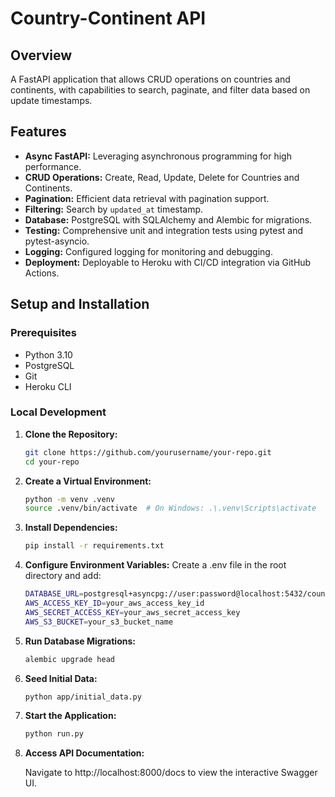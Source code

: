 # Country-Continent API

## Overview

A FastAPI application that allows CRUD operations on countries and continents, with capabilities to search, paginate, and filter data based on update timestamps.

## Features

- **Async FastAPI:** Leveraging asynchronous programming for high performance.
- **CRUD Operations:** Create, Read, Update, Delete for Countries and Continents.
- **Pagination:** Efficient data retrieval with pagination support.
- **Filtering:** Search by `updated_at` timestamp.
- **Database:** PostgreSQL with SQLAlchemy and Alembic for migrations.
- **Testing:** Comprehensive unit and integration tests using pytest and pytest-asyncio.
- **Logging:** Configured logging for monitoring and debugging.
- **Deployment:** Deployable to Heroku with CI/CD integration via GitHub Actions.

## Setup and Installation

### Prerequisites

- Python 3.10
- PostgreSQL
- Git
- Heroku CLI

### Local Development

1. **Clone the Repository:**

   ```bash
   git clone https://github.com/yourusername/your-repo.git
   cd your-repo
   ```

2. **Create a Virtual Environment:**

   ```bash
   python -m venv .venv
   source .venv/bin/activate  # On Windows: .\.venv\Scripts\activate
   ```

3. **Install Dependencies:**

   ```bash
   pip install -r requirements.txt
   ```

4. **Configure Environment Variables:**
   Create a .env file in the root directory and add:
   ```bash
   DATABASE_URL=postgresql+asyncpg://user:password@localhost:5432/countries_db
   AWS_ACCESS_KEY_ID=your_aws_access_key_id
   AWS_SECRET_ACCESS_KEY=your_aws_secret_access_key
   AWS_S3_BUCKET=your_s3_bucket_name
   ```

5. **Run Database Migrations:**
   ```bash
   alembic upgrade head
   ```

6. **Seed Initial Data:**
   ```bash
   python app/initial_data.py
   ```

7. **Start the Application:**
   ```bash
   python run.py
   ```

8. **Access API Documentation:**

   Navigate to http://localhost:8000/docs to view the interactive Swagger UI.



